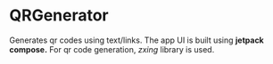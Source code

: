 # QRGenerator
Generates qr codes using text/links.
The app UI is built using <b>jetpack compose.</b>
For qr code generation, *zxing* library is used.
